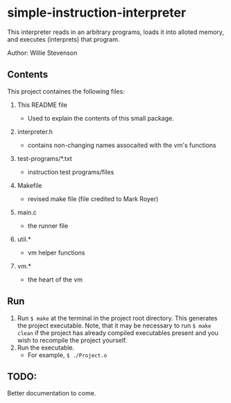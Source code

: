 # simple-instruction-interpreter
This interpreter reads in an arbitrary programs, loads it into alloted memory, and executes (interprets) that program.

Author: Willie Stevenson

## Contents

This project containes the following files:

1. This README file

    - Used to explain the contents of this small package.

2. interpreter.h

	- contains non-changing names assocaited with the vm's functions

3. test-programs/*.txt

	- instruction test programs/files


3. Makefile

	- revised make file (file credited to Mark Royer)

4. main.c

	- the runner file

5. util.*

	- vm helper functions

6. vm.*

	- the heart of the vm



## Run

1. Run `$ make` at the terminal in the project root directory. This generates the project executable. Note, that it may be necessary to run `$ make clean` if the project has already compiled executables present and you wish to recompile the project yourself.
2. Run the executable.
    - For example, `$ ./Project.o`


## TODO:

Better documentation to come.


